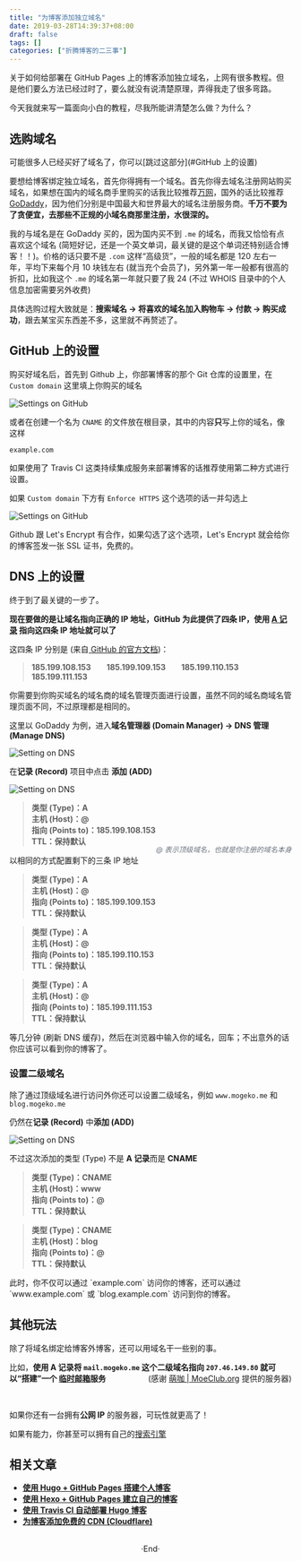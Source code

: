 ```yaml
---
title: "为博客添加独立域名"
date: 2019-03-28T14:39:37+08:00
draft: false
tags: []
categories: ["折腾博客的二三事"]
---
```

<!-- 
<img alt="" src="https://mogeko.github.io/blog-images/r/048/" >
<span class="spoiler" ></span>
&emsp;&emsp;
 -->

关于如何给部署在 GitHub Pages 上的博客添加独立域名，上网有很多教程。但是他们要么方法已经过时了，要么就没有说清楚原理，弄得我走了很多弯路。

今天我就来写一篇面向小白的教程，尽我所能讲清楚怎么做？为什么？

## 选购域名

可能很多人已经买好了域名了，你可以[跳过这部分](#GitHub 上的设置)

要想给博客绑定独立域名，首先你得拥有一个域名。首先你得去域名注册网站购买域名，如果想在国内的域名商手里购买的话我比较推荐[万网](https://wanwang.aliyun.com/)，国外的话比较推荐 [GoDaddy](<https://www.godaddy.com/>)，因为他们分别是中国最大和世界最大的域名注册服务商。**千万不要为了贪便宜，去那些不正规的小域名商那里注册，水很深的。**

我的与域名是在 GoDaddy 买的，因为国内买不到 `.me` 的域名，而我又恰恰有点喜欢这个域名 (简短好记，还是一个英文单词，最关键的是这个单词还特别适合博客！！)。价格的话只要不是 `.com` 这样“高级货”，一般的域名都是 120 左右一年，平均下来每个月 10 块钱左右 (就当充个会员了)，另外第一年一般都有很高的折扣，比如我这个 `.me` 的域名第一年就只要了我 24 (不过 WHOIS 目录中的个人信息加密需要另外收费)

具体选购过程大致就是：**搜索域名 -> 将喜欢的域名加入购物车 -> 付款 -> 购买成功**，跟去某宝买东西差不多，这里就不再赘述了。

## GitHub 上的设置

购买好域名后，首先到 Github 上，你部署博客的那个 Git 仓库的设置里，在 `Custom domain` 这里填上你购买的域名

<img alt="Settings on GitHub" src="https://mogeko.github.io/blog-images/r/048/gh_setting_CNAME.png" >

或者在创建一个名为 `CNAME` 的文件放在根目录，其中的内容**只**写上你的域名，像这样

```CNAME
example.com
```

如果使用了 Travis CI 这类持续集成服务来部署博客的话推荐使用第二种方式进行设置。

如果 `Custom domain` 下方有 `Enforce HTTPS` 这个选项的话一并勾选上

<img alt="Settings on GitHub" src="https://mogeko.github.io/blog-images/r/048/gh_setting_HTTPS.png" >

Github 跟 Let's Encrypt 有合作，如果勾选了这个选项，Let's Encrypt 就会给你的博客签发一张 SSL 证书，免费的。

## DNS 上的设置

终于到了最关键的一步了。

**现在要做的是让域名指向正确的 IP 地址，GitHub 为此提供了四条 IP，使用 [A 记录](https://zh.wikipedia.org/wiki/%E5%9F%9F%E5%90%8D%E7%B3%BB%E7%BB%9F#%E8%AE%B0%E5%BD%95%E7%B1%BB%E5%9E%8B) 指向这四条 IP 地址就可以了**

这四条 IP 分别是 (来自[ GitHub 的官方文档](https://help.github.com/en/articles/setting-up-an-apex-domain))：

> **185.199.108.153&emsp;&emsp;185.199.109.153&emsp;&emsp;185.199.110.153&emsp;&emsp;185.199.111.153**

你需要到你购买域名的域名商的域名管理页面进行设置，虽然不同的域名商域名管理页面不同，不过原理都是相同的。

这里以 GoDaddy 为例，进入**域名管理器 (Domain Manager) -> DNS 管理 (Manage DNS)**

<img alt="Setting on DNS" src="https://mogeko.github.io/blog-images/r/048/DNS_setting_1.png" >

在**记录 (Record)** 项目中点击 **添加 (ADD)**

<img alt="Setting on DNS" src="https://mogeko.github.io/blog-images/r/048/DNS_setting_2.png" >

<blockquote>
<p><strong>类型 (Type)：A</strong><br>
<strong>主机 (Host)：@</strong><br>
<strong>指向 (Points to)：185.199.108.153</strong><br>
<strong>TTL：保持默认</strong><span style="color: #6a737d;font-style:italic;font-size: 0.9em;float: right;margin-top: 15px;">@ 表示顶级域名，也就是你注册的域名本身</span>
<br></p>
</blockquote>


以相同的方式配置剩下的三条 IP 地址

<blockquote>
	<p>
		<strong>类型 (Type)：A</strong><br>
		<strong>主机 (Host)：@</strong><br>
		<strong>指向 (Points to)：185.199.109.153</strong><br>
		<strong>TTL：保持默认</strong><br>
	</p>
</blockquote>
<blockquote>
	<p>
		<strong>类型 (Type)：A</strong><br>
		<strong>主机 (Host)：@</strong><br>
		<strong>指向 (Points to)：185.199.110.153</strong><br>
		<strong>TTL：保持默认</strong><br>
	</p>
</blockquote>
<blockquote>
	<p>
		<strong>类型 (Type)：A</strong><br>
		<strong>主机 (Host)：@</strong><br>
		<strong>指向 (Points to)：185.199.111.153</strong><br>
		<strong>TTL：保持默认</strong><br>
	</p>
</blockquote>

等几分钟 (刷新 DNS 缓存)，然后在浏览器中输入你的域名，回车；不出意外的话你应该可以看到你的博客了。

### 设置二级域名

除了通过顶级域名进行访问外你还可以设置二级域名，例如 `www.mogeko.me` 和 `blog.mogeko.me`

仍然在**记录 (Record)** 中**添加 (ADD)**

<img alt="Setting on DNS" src="https://mogeko.github.io/blog-images/r/048/DNS_setting_3.png" >

不过这次添加的类型 (Type) 不是 **A 记录**而是 **CNAME**

<blockquote>
	<p>
		<strong>类型 (Type)：CNAME</strong><br>
		<strong>主机 (Host)：www</strong><br>
		<strong>指向 (Points to)：@</strong><br>
		<strong>TTL：保持默认</strong><br>
	</p>
</blockquote>
<blockquote>
	<p>
		<strong>类型 (Type)：CNAME</strong><br>
		<strong>主机 (Host)：blog</strong><br>
		<strong>指向 (Points to)：@</strong><br>
		<strong>TTL：保持默认</strong><br>
	</p>
</blockquote>
此时，你不仅可以通过 `example.com` 访问你的博客，还可以通过 `www.example.com` 或 `blog.example.com` 访问到你的博客。

## 其他玩法

除了将域名绑定给博客外博客，还可以用域名干一些别的事。

比如，**使用 A 记录将 `mail.mogeko.me` 这个二级域名指向 `207.46.149.80` 就可以“搭建”一个 [临时邮箱](http://mail.mogeko.me)服务**
<span style="float: right;">(感谢 <a href="https://moeclub.org">萌咖 | MoeClub.org</a> 提供的服务器)</span>

<br>

如果你还有一台拥有**公网 IP** 的服务器，可玩性就更高了！

如果有能力，你甚至可以拥有自己的[搜索引擎](https://nutch.apache.org)

## 相关文章

- [**使用 Hugo + GitHub Pages 搭建个人博客**](https://mogeko.github.io/2018/018/)
- [**使用 Hexo + GitHub Pages 建立自己的博客**](https://mogeko.github.io/2017/002/)
- [**使用 Travis CI 自动部署 Hugo 博客**](https://mogeko.github.io/2018/028/)
- [**为博客添加免费的 CDN (Cloudflare)**](https://mogeko.github.io/2019/056/)
  






<br>

<center>  ·End·  </center>